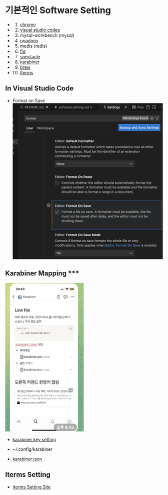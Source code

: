 # 기본적인 Software Setting

- 1. <a href="https://www.google.com/chrome/?brand=CHBD&ds_kid=43700078579938377&gclid=CjwKCAiAhJWsBhAaEiwAmrNyq4iOQhjcQATafQJRJ9YeC9BqGXqGqrdJYNnGw4-sVxapmxTGdv2caRoC-YAQAvD_BwE&gclsrc=aw.ds"> chrome </a>
- 2. <a href="https://code.visualstudio.com/"> visual studio codes </a>

- 3.  mysql-workbench (mysql)
- 4. <a href="https://code.visualstudio.com/"> pgadmin </a> 
- 5. medis (redis)
- 6. <a href="https://fig.io/download"> fig </a>
- 7. <a href="https://spectacle.softonic.kr/mac"> spectacle </a>
- 8. <a href="https://karabiner-elements.pqrs.org/"> karabiner </a>
- 9. <a href="https://brew.sh/ko/"> brew </a>
- 10. <a href="https://iterm2.com/"> Iterms </a>


## In Visual Studio Code

- Format on Save
![1](./public/1.png)

## Karabiner Mapping ***
![2](./public/2.png)

- <a href="https://cultpd.com/6134">karabiner key setting</a>

- ~/.config/karabiner
- [karabiner json](./public/karabiner.json)

## Iterms Setting

- <a href="https://medium.com/harrythegreat/oh-my-zsh-iterm2로-터미널을-더-강력하게-a105f2c01bec"> Iterms Setting Site </a>
